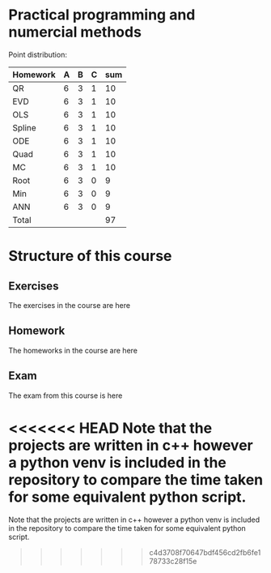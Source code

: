 # Practical programming and numercial methods

Point distribution:

|Homework   | A  | B  | C  | sum  |
|---|---|---|---|---|
| QR  | 6  | 3  | 1  | 10  |
| EVD  | 6  | 3  | 1  | 10  |
|  OLS | 6  |  3 | 1  | 10  |
| Spline  |  6 | 3  | 1  | 10  |
|  ODE |  6 |  3 | 1  | 10  |
| Quad  |  6 |  3 | 1  | 10  |
|  MC |  6 |  3 |  1 | 10  |
| Root  | 6  | 3  |  0 | 9  |
| Min  | 6  |  3 |  0 |  9 |
|  ANN | 6  |  3 |  0 |  9 |
| Total  |   |   |   |  97 |

# Structure of this course

## Exercises
The exercises in the course are here

## Homework
The homeworks in the course are here

## Exam
The exam from this course is here

<<<<<<< HEAD
Note that the projects are written in c++ however a python venv is included in the repository to compare the time taken for some equivalent python script.
=======
Note that the projects are written in c++ however a python venv is included in the repository to compare the time taken for some equivalent python script.
>>>>>>> c4d3708f70647bdf456cd2fb6fe178733c28f15e
